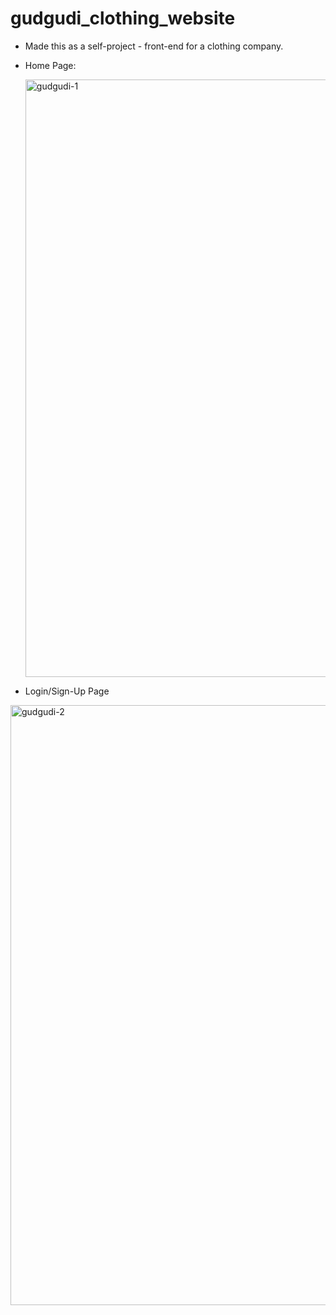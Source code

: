 # gudgudi_clothing_website

- Made this as a self-project - front-end for a clothing company.

- Home Page:

  <img width="956" alt="gudgudi-1" src="https://github.com/arora-riya/gudgudi_clothing_website/assets/120731797/92f17eb0-7679-4c40-8376-91b3d556c09d">

- Login/Sign-Up Page
  
<img width="960" alt="gudgudi-2" src="https://github.com/arora-riya/gudgudi_clothing_website/assets/120731797/7bac7285-04a4-4051-87a1-268a67dcd8f1">
